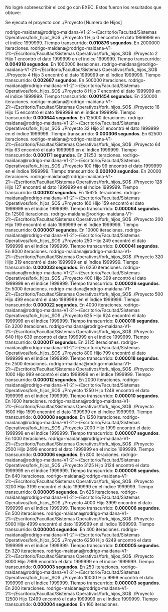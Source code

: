 No logré sobreescribir el codigo con EXEC.
Estos fueron los resultados que obtuve:

Se ejecuta el proyecto con ./Proyecto [Numero de Hijos]

rodrigo-maidana@rodrigo-maidana-V1-21:~/Escritorio/Facultad/Sistemas Operativos/fork_hijos_SO$ ./Proyecto 1
Hijo 0 encontró el dato 1999999 en el índice 1999999. Tiempo transcurrido: **0.010876 segundos**. En 2000000 iteraciones.
rodrigo-maidana@rodrigo-maidana-V1-21:~/Escritorio/Facultad/Sistemas Operativos/fork_hijos_SO$ ./Proyecto 2
Hijo 1 encontró el dato 1999999 en el índice 1999999. Tiempo transcurrido: **0.004918 segundos**. En 1000000 iteraciones.
rodrigo-maidana@rodrigo-maidana-V1-21:~/Escritorio/Facultad/Sistemas Operativos/fork_hijos_SO$ ./Proyecto 4
Hijo 3 encontró el dato 1999999 en el índice 1999999. Tiempo transcurrido: **0.002687 segundos**. En 500000 iteraciones.
rodrigo-maidana@rodrigo-maidana-V1-21:~/Escritorio/Facultad/Sistemas Operativos/fork_hijos_SO$ ./Proyecto 8
Hijo 7 encontró el dato 1999999 en el índice 1999999. Tiempo transcurrido: **0.001454 segundos**. En 250000 iteraciones.
rodrigo-maidana@rodrigo-maidana-V1-21:~/Escritorio/Facultad/Sistemas Operativos/fork_hijos_SO$ ./Proyecto 16
Hijo 15 encontró el dato 1999999 en el índice 1999999. Tiempo transcurrido: **0.000644 segundos**. En 125000 iteraciones.
rodrigo-maidana@rodrigo-maidana-V1-21:~/Escritorio/Facultad/Sistemas Operativos/fork_hijos_SO$ ./Proyecto 32
Hijo 31 encontró el dato 1999999 en el índice 1999999. Tiempo transcurrido: **0.000306 segundos**. En 62500 iteraciones.
rodrigo-maidana@rodrigo-maidana-V1-21:~/Escritorio/Facultad/Sistemas Operativos/fork_hijos_SO$ ./Proyecto 64
Hijo 63 encontró el dato 1999999 en el índice 1999999. Tiempo transcurrido: **0.000171 segundos**. En 31250 iteraciones.
rodrigo-maidana@rodrigo-maidana-V1-21:~/Escritorio/Facultad/Sistemas Operativos/fork_hijos_SO$ ./Proyecto 100
Hijo 99 encontró el dato 1999999 en el índice 1999999. Tiempo transcurrido: **0.000100 segundos**. En 20000 iteraciones.
rodrigo-maidana@rodrigo-maidana-V1-21:~/Escritorio/Facultad/Sistemas Operativos/fork_hijos_SO$ ./Proyecto 128
Hijo 127 encontró el dato 1999999 en el índice 1999999. Tiempo transcurrido: **0.000102 segundos**. En 15625 iteraciones.
rodrigo-maidana@rodrigo-maidana-V1-21:~/Escritorio/Facultad/Sistemas Operativos/fork_hijos_SO$ ./Proyecto 160
Hijo 159 encontró el dato 1999999 en el índice 1999999. Tiempo transcurrido: **0.000064 segundos**. En 12500 iteraciones.
rodrigo-maidana@rodrigo-maidana-V1-21:~/Escritorio/Facultad/Sistemas Operativos/fork_hijos_SO$ ./Proyecto 200
Hijo 199 encontró el dato 1999999 en el índice 1999999. Tiempo transcurrido: **0.000067 segundos**. En 10000 iteraciones.
rodrigo-maidana@rodrigo-maidana-V1-21:~/Escritorio/Facultad/Sistemas Operativos/fork_hijos_SO$ ./Proyecto 250
Hijo 249 encontró el dato 1999999 en el índice 1999999. Tiempo transcurrido: **0.000041 segundos**. En 8000 iteraciones.
rodrigo-maidana@rodrigo-maidana-V1-21:~/Escritorio/Facultad/Sistemas Operativos/fork_hijos_SO$ ./Proyecto 320
Hijo 319 encontró el dato 1999999 en el índice 1999999. Tiempo transcurrido: **0.000033 segundos**. En 6250 iteraciones.
rodrigo-maidana@rodrigo-maidana-V1-21:~/Escritorio/Facultad/Sistemas Operativos/fork_hijos_SO$ ./Proyecto 400
Hijo 399 encontró el dato 1999999 en el índice 1999999. Tiempo transcurrido: **0.000026 segundos**. En 5000 iteraciones.
rodrigo-maidana@rodrigo-maidana-V1-21:~/Escritorio/Facultad/Sistemas Operativos/fork_hijos_SO$ ./Proyecto 500
Hijo 499 encontró el dato 1999999 en el índice 1999999. Tiempo transcurrido: **0.000022 segundos**. En 4000 iteraciones.
rodrigo-maidana@rodrigo-maidana-V1-21:~/Escritorio/Facultad/Sistemas Operativos/fork_hijos_SO$ ./Proyecto 625
Hijo 624 encontró el dato 1999999 en el índice 1999999. Tiempo transcurrido: **0.000018 segundos**. En 3200 iteraciones.
rodrigo-maidana@rodrigo-maidana-V1-21:~/Escritorio/Facultad/Sistemas Operativos/fork_hijos_SO$ ./Proyecto 640
Hijo 639 encontró el dato 1999999 en el índice 1999999. Tiempo transcurrido: **0.000017 segundos**. En 3125 iteraciones.
rodrigo-maidana@rodrigo-maidana-V1-21:~/Escritorio/Facultad/Sistemas Operativos/fork_hijos_SO$ ./Proyecto 800
Hijo 799 encontró el dato 1999999 en el índice 1999999. Tiempo transcurrido: **0.000018 segundos**. En 2500 iteraciones.
rodrigo-maidana@rodrigo-maidana-V1-21:~/Escritorio/Facultad/Sistemas Operativos/fork_hijos_SO$ ./Proyecto 1000
Hijo 999 encontró el dato 1999999 en el índice 1999999. Tiempo transcurrido: **0.000012 segundos**. En 2000 iteraciones.
rodrigo-maidana@rodrigo-maidana-V1-21:~/Escritorio/Facultad/Sistemas Operativos/fork_hijos_SO$ ./Proyecto 1250
Hijo 1249 encontró el dato 1999999 en el índice 1999999. Tiempo transcurrido: **0.000010 segundos**. En 1600 iteraciones.
rodrigo-maidana@rodrigo-maidana-V1-21:~/Escritorio/Facultad/Sistemas Operativos/fork_hijos_SO$ ./Proyecto 1600
Hijo 1599 encontró el dato 1999999 en el índice 1999999. Tiempo transcurrido: **0.000008 segundos**. En 1250 iteraciones.
rodrigo-maidana@rodrigo-maidana-V1-21:~/Escritorio/Facultad/Sistemas Operativos/fork_hijos_SO$ ./Proyecto 2000
Hijo 1999 encontró el dato 1999999 en el índice 1999999. Tiempo transcurrido: **0.000007 segundos**. En 1000 iteraciones.
rodrigo-maidana@rodrigo-maidana-V1-21:~/Escritorio/Facultad/Sistemas Operativos/fork_hijos_SO$ ./Proyecto 2500
Hijo 2499 encontró el dato 1999999 en el índice 1999999. Tiempo transcurrido: **0.000006 segundos**. En 800 iteraciones.
rodrigo-maidana@rodrigo-maidana-V1-21:~/Escritorio/Facultad/Sistemas Operativos/fork_hijos_SO$ ./Proyecto 3125
Hijo 3124 encontró el dato 1999999 en el índice 1999999. Tiempo transcurrido: **0.000006 segundos**. En 640 iteraciones.
rodrigo-maidana@rodrigo-maidana-V1-21:~/Escritorio/Facultad/Sistemas Operativos/fork_hijos_SO$ ./Proyecto 3200
Hijo 3199 encontró el dato 1999999 en el índice 1999999. Tiempo transcurrido: **0.000005 segundos**. En 625 iteraciones.
rodrigo-maidana@rodrigo-maidana-V1-21:~/Escritorio/Facultad/Sistemas Operativos/fork_hijos_SO$ ./Proyecto 4000
Hijo 3999 encontró el dato 1999999 en el índice 1999999. Tiempo transcurrido: **0.000006 segundos**. En 500 iteraciones.
rodrigo-maidana@rodrigo-maidana-V1-21:~/Escritorio/Facultad/Sistemas Operativos/fork_hijos_SO$ ./Proyecto 5000
Hijo 4999 encontró el dato 1999999 en el índice 1999999. Tiempo transcurrido: **0.000004 segundos**. En 400 iteraciones.
rodrigo-maidana@rodrigo-maidana-V1-21:~/Escritorio/Facultad/Sistemas Operativos/fork_hijos_SO$ ./Proyecto 6250
Hijo 6249 encontró el dato 1999999 en el índice 1999999. Tiempo transcurrido: **0.000005 segundos**. En 320 iteraciones.
rodrigo-maidana@rodrigo-maidana-V1-21:~/Escritorio/Facultad/Sistemas Operativos/fork_hijos_SO$ ./Proyecto 8000
Hijo 7999 encontró el dato 1999999 en el índice 1999999. Tiempo transcurrido: **0.000003 segundos**. En 250 iteraciones.
rodrigo-maidana@rodrigo-maidana-V1-21:~/Escritorio/Facultad/Sistemas Operativos/fork_hijos_SO$ ./Proyecto 10000
Hijo 9999 encontró el dato 1999999 en el índice 1999999. Tiempo transcurrido: **0.000003 segundos**. En 200 iteraciones.
rodrigo-maidana@rodrigo-maidana-V1-21:~/Escritorio/Facultad/Sistemas Operativos/fork_hijos_SO$ ./Proyecto 12500
Hijo 12499 encontró el dato 1999999 en el índice 1999999. Tiempo transcurrido: **0.000004 segundos**. En 160 iteraciones.
